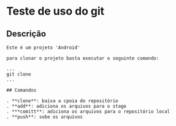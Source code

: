 # Teste de uso do git

## Descrição

    Este é um projeto 'Android'

    para clonar o projeto basta executar o seguinte comando:

    ...
	git clone 
    ...

    ## Comandos
    	
	. **clone**: baixa a cpoia do repositório
	. **add**: adiciona os arquivos para o stage
	. ***comitt**: adiciona os arquivos para o repositório local
	. **push**: sobe os arquivos


